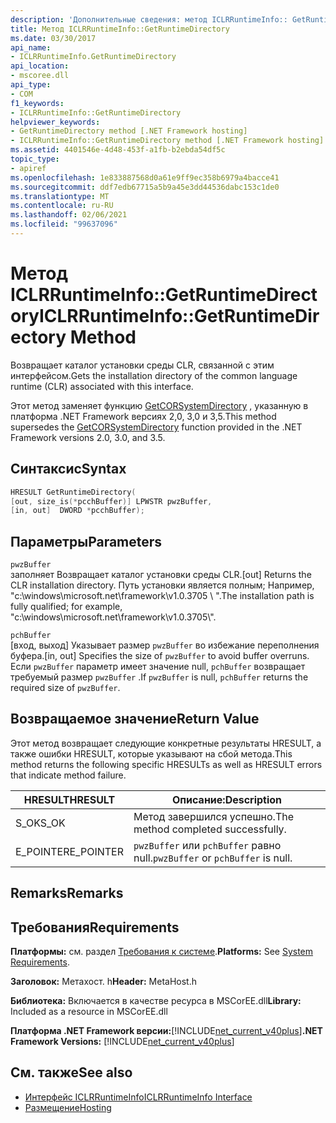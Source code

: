 ```yaml
---
description: 'Дополнительные сведения: метод ICLRRuntimeInfo:: GetRuntimeDirectory'
title: Метод ICLRRuntimeInfo::GetRuntimeDirectory
ms.date: 03/30/2017
api_name:
- ICLRRuntimeInfo.GetRuntimeDirectory
api_location:
- mscoree.dll
api_type:
- COM
f1_keywords:
- ICLRRuntimeInfo::GetRuntimeDirectory
helpviewer_keywords:
- GetRuntimeDirectory method [.NET Framework hosting]
- ICLRRuntimeInfo::GetRuntimeDirectory method [.NET Framework hosting]
ms.assetid: 4401546e-4d48-453f-a1fb-b2ebda54df5c
topic_type:
- apiref
ms.openlocfilehash: 1e833887568d0a61e9ff9ec358b6979a4bacce41
ms.sourcegitcommit: ddf7edb67715a5b9a45e3dd44536dabc153c1de0
ms.translationtype: MT
ms.contentlocale: ru-RU
ms.lasthandoff: 02/06/2021
ms.locfileid: "99637096"
---
```

# <a name="iclrruntimeinfogetruntimedirectory-method"></a><span data-ttu-id="fcbc5-103">Метод ICLRRuntimeInfo::GetRuntimeDirectory</span><span class="sxs-lookup"><span data-stu-id="fcbc5-103">ICLRRuntimeInfo::GetRuntimeDirectory Method</span></span>

<span data-ttu-id="fcbc5-104">Возвращает каталог установки среды CLR, связанной с этим интерфейсом.</span><span class="sxs-lookup"><span data-stu-id="fcbc5-104">Gets the installation directory of the common language runtime (CLR) associated with this interface.</span></span>  
  
 <span data-ttu-id="fcbc5-105">Этот метод заменяет функцию [GetCORSystemDirectory](getcorsystemdirectory-function.md) , указанную в платформа .NET Framework версиях 2,0, 3,0 и 3,5.</span><span class="sxs-lookup"><span data-stu-id="fcbc5-105">This method supersedes the [GetCORSystemDirectory](getcorsystemdirectory-function.md) function provided in the .NET Framework versions 2.0, 3.0, and 3.5.</span></span>  
  
## <a name="syntax"></a><span data-ttu-id="fcbc5-106">Синтаксис</span><span class="sxs-lookup"><span data-stu-id="fcbc5-106">Syntax</span></span>  
  
```cpp  
HRESULT GetRuntimeDirectory(  
[out, size_is(*pcchBuffer)] LPWSTR pwzBuffer,  
[in, out]  DWORD *pcchBuffer);  
```  
  
## <a name="parameters"></a><span data-ttu-id="fcbc5-107">Параметры</span><span class="sxs-lookup"><span data-stu-id="fcbc5-107">Parameters</span></span>  

 `pwzBuffer`  
 <span data-ttu-id="fcbc5-108">заполняет Возвращает каталог установки среды CLR.</span><span class="sxs-lookup"><span data-stu-id="fcbc5-108">[out] Returns the CLR installation directory.</span></span> <span data-ttu-id="fcbc5-109">Путь установки является полным; Например, "c:\windows\microsoft.net\framework\v1.0.3705 \\ ".</span><span class="sxs-lookup"><span data-stu-id="fcbc5-109">The installation path is fully qualified; for example, "c:\windows\microsoft.net\framework\v1.0.3705\\".</span></span>  
  
 `pchBuffer`  
 <span data-ttu-id="fcbc5-110">[вход, выход] Указывает размер `pwzBuffer` во избежание переполнения буфера.</span><span class="sxs-lookup"><span data-stu-id="fcbc5-110">[in, out] Specifies the size of `pwzBuffer` to avoid buffer overruns.</span></span> <span data-ttu-id="fcbc5-111">Если `pwzBuffer` параметр имеет значение null, `pchBuffer` возвращает требуемый размер `pwzBuffer` .</span><span class="sxs-lookup"><span data-stu-id="fcbc5-111">If `pwzBuffer` is null, `pchBuffer` returns the required size of `pwzBuffer`.</span></span>  
  
## <a name="return-value"></a><span data-ttu-id="fcbc5-112">Возвращаемое значение</span><span class="sxs-lookup"><span data-stu-id="fcbc5-112">Return Value</span></span>  

 <span data-ttu-id="fcbc5-113">Этот метод возвращает следующие конкретные результаты HRESULT, а также ошибки HRESULT, которые указывают на сбой метода.</span><span class="sxs-lookup"><span data-stu-id="fcbc5-113">This method returns the following specific HRESULTs as well as HRESULT errors that indicate method failure.</span></span>  
  
|<span data-ttu-id="fcbc5-114">HRESULT</span><span class="sxs-lookup"><span data-stu-id="fcbc5-114">HRESULT</span></span>|<span data-ttu-id="fcbc5-115">Описание:</span><span class="sxs-lookup"><span data-stu-id="fcbc5-115">Description</span></span>|  
|-------------|-----------------|  
|<span data-ttu-id="fcbc5-116">S_OK</span><span class="sxs-lookup"><span data-stu-id="fcbc5-116">S_OK</span></span>|<span data-ttu-id="fcbc5-117">Метод завершился успешно.</span><span class="sxs-lookup"><span data-stu-id="fcbc5-117">The method completed successfully.</span></span>|  
|<span data-ttu-id="fcbc5-118">E_POINTER</span><span class="sxs-lookup"><span data-stu-id="fcbc5-118">E_POINTER</span></span>|<span data-ttu-id="fcbc5-119">`pwzBuffer` или `pchBuffer` равно null.</span><span class="sxs-lookup"><span data-stu-id="fcbc5-119">`pwzBuffer` or `pchBuffer` is null.</span></span>|  
  
## <a name="remarks"></a><span data-ttu-id="fcbc5-120">Remarks</span><span class="sxs-lookup"><span data-stu-id="fcbc5-120">Remarks</span></span>  
  
## <a name="requirements"></a><span data-ttu-id="fcbc5-121">Требования</span><span class="sxs-lookup"><span data-stu-id="fcbc5-121">Requirements</span></span>  

 <span data-ttu-id="fcbc5-122">**Платформы:** см. раздел [Требования к системе](../../get-started/system-requirements.md).</span><span class="sxs-lookup"><span data-stu-id="fcbc5-122">**Platforms:** See [System Requirements](../../get-started/system-requirements.md).</span></span>  
  
 <span data-ttu-id="fcbc5-123">**Заголовок:** Метахост. h</span><span class="sxs-lookup"><span data-stu-id="fcbc5-123">**Header:** MetaHost.h</span></span>  
  
 <span data-ttu-id="fcbc5-124">**Библиотека:** Включается в качестве ресурса в MSCorEE.dll</span><span class="sxs-lookup"><span data-stu-id="fcbc5-124">**Library:** Included as a resource in MSCorEE.dll</span></span>  
  
 <span data-ttu-id="fcbc5-125">**Платформа .NET Framework версии:**[!INCLUDE[net_current_v40plus](../../../../includes/net-current-v40plus-md.md)]</span><span class="sxs-lookup"><span data-stu-id="fcbc5-125">**.NET Framework Versions:** [!INCLUDE[net_current_v40plus](../../../../includes/net-current-v40plus-md.md)]</span></span>  
  
## <a name="see-also"></a><span data-ttu-id="fcbc5-126">См. также</span><span class="sxs-lookup"><span data-stu-id="fcbc5-126">See also</span></span>

- [<span data-ttu-id="fcbc5-127">Интерфейс ICLRRuntimeInfo</span><span class="sxs-lookup"><span data-stu-id="fcbc5-127">ICLRRuntimeInfo Interface</span></span>](iclrruntimeinfo-interface.md)
- [<span data-ttu-id="fcbc5-128">Размещение</span><span class="sxs-lookup"><span data-stu-id="fcbc5-128">Hosting</span></span>](index.md)
